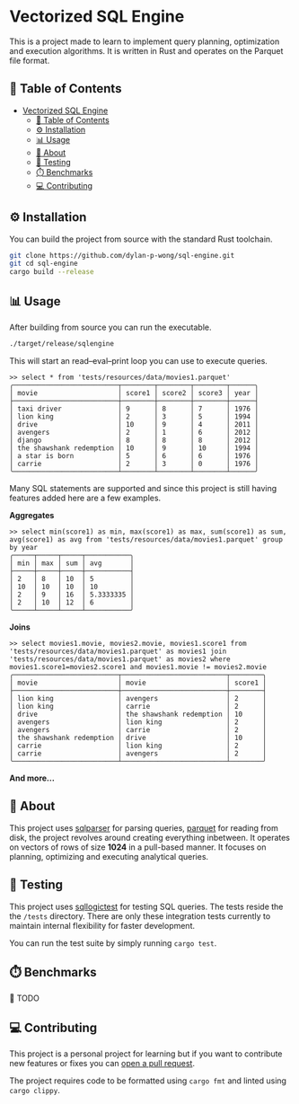 # Vectorized SQL Engine󠁓

This is a project made to learn to implement query planning, optimization and execution algorithms. It is written in Rust and operates on the Parquet file format.

## 📖 Table of Contents

- [Vectorized SQL Engine󠁓](#vectorized-sql-engine)
  - [📖 Table of Contents](#-table-of-contents)
  - [⚙️ Installation](#️-installation)
  - [📊 Usage](#-usage)
  - [📝 About](#-about)
  - [🧪 Testing](#-testing)
  - [⏱️ Benchmarks](#️-benchmarks)
  - [💻 Contributing](#-contributing)

## ⚙️ Installation

You can build the project from source with the standard Rust toolchain.
```sh
git clone https://github.com/dylan-p-wong/sql-engine.git
git cd sql-engine
cargo build --release
```

## 📊 Usage

After building from source you can run the executable.
```sh
./target/release/sqlengine
```

This will start an read–eval–print loop you can use to execute queries.

```
>> select * from 'tests/resources/data/movies1.parquet'
╭──────────────────────────┬────────┬────────┬────────┬──────╮
│ movie                    │ score1 │ score2 │ score3 │ year │
├──────────────────────────┼────────┼────────┼────────┼──────┤
│ taxi driver              │ 9      │ 8      │ 7      │ 1976 │
│ lion king                │ 2      │ 3      │ 5      │ 1994 │
│ drive                    │ 10     │ 9      │ 4      │ 2011 │
│ avengers                 │ 2      │ 1      │ 6      │ 2012 │
│ django                   │ 8      │ 8      │ 8      │ 2012 │
│ the shawshank redemption │ 10     │ 9      │ 10     │ 1994 │
│ a star is born           │ 5      │ 6      │ 6      │ 1976 │
│ carrie                   │ 2      │ 3      │ 0      │ 1976 │
╰──────────────────────────┴────────┴────────┴────────┴──────╯
```

Many SQL statements are supported and since this project is still having features added here are a few examples.

**Aggregates**
```
>> select min(score1) as min, max(score1) as max, sum(score1) as sum, avg(score1) as avg from 'tests/resources/data/movies1.parquet' group by year
╭─────┬─────┬─────┬───────────╮
│ min │ max │ sum │ avg       │
├─────┼─────┼─────┼───────────┤
│ 2   │ 8   │ 10  │ 5         │
│ 10  │ 10  │ 10  │ 10        │
│ 2   │ 9   │ 16  │ 5.3333335 │
│ 2   │ 10  │ 12  │ 6         │
╰─────┴─────┴─────┴───────────╯
```

**Joins**
```
>> select movies1.movie, movies2.movie, movies1.score1 from 'tests/resources/data/movies1.parquet' as movies1 join 'tests/resources/data/movies1.parquet' as movies2 where movies1.score1=movies2.score1 and movies1.movie != movies2.movie
╭──────────────────────────┬──────────────────────────┬────────╮
│ movie                    │ movie                    │ score1 │
├──────────────────────────┼──────────────────────────┼────────┤
│ lion king                │ avengers                 │ 2      │
│ lion king                │ carrie                   │ 2      │
│ drive                    │ the shawshank redemption │ 10     │
│ avengers                 │ lion king                │ 2      │
│ avengers                 │ carrie                   │ 2      │
│ the shawshank redemption │ drive                    │ 10     │
│ carrie                   │ lion king                │ 2      │
│ carrie                   │ avengers                 │ 2      │
╰──────────────────────────┴──────────────────────────┴────────╯
```
**And more...**

## 📝 About

This project uses [sqlparser](https://docs.rs/sqlparser/latest/sqlparser/) for parsing queries, [parquet](https://docs.rs/parquet/latest/parquet/) for reading from disk, the project revolves around creating everything inbetween. It operates on vectors of rows of size **1024** in a pull-based manner. It focuses on planning, optimizing and executing analytical queries.

## 🧪 Testing

This project uses [sqllogictest](https://docs.rs/sqllogictest/latest/sqllogictest/) for testing SQL queries. The tests reside the the ```/tests``` directory. There are only these integration tests currently to maintain internal flexibility for faster development.

You can run the test suite by simply running ```cargo test```.

## ⏱️ Benchmarks

📝 TODO

## 💻 Contributing

This project is a personal project for learning but if you want to contribute new features or fixes you can [open a pull request](https://github.com/dylan-p-wong/sql-engine/compare/).

The project requires code to be formatted using ```cargo fmt``` and linted using ```cargo clippy```.

